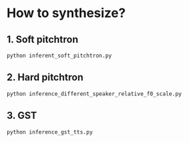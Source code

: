 How to synthesize?
==========
**1. Soft pitchtron**
---
```
python inferent_soft_pitchtron.py
```
**2. Hard pitchtron**
---
```
python inference_different_speaker_relative_f0_scale.py 
```

**3. GST**
---
```
python inference_gst_tts.py 
```